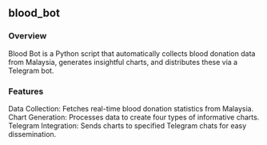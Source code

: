 ## blood_bot

### Overview
Blood Bot is a Python script that automatically collects blood donation data from Malaysia, generates insightful charts, and distributes these via a Telegram bot.

### Features
Data Collection: Fetches real-time blood donation statistics from Malaysia.
Chart Generation: Processes data to create four types of informative charts.
Telegram Integration: Sends charts to specified Telegram chats for easy dissemination.